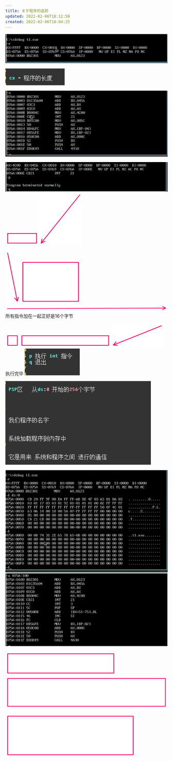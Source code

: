 ```yaml
---
title: 关于程序的追踪
updated: 2022-02-06T18:12:50
created: 2022-02-06T18:04:25
---
```


![image1](../../resources/77b21f9afcbd459fb8daeebddfe33a59.png)

![image2](../../resources/8bcd05045a5e49e7a48d89b4535618ea.png)

![image3](../../resources/c5fc9b1fa1624832a68057d4496dec0b.png)

![image4](../../resources/7aa80e4b8b4148b5b4dee463d346fcf5.png)
![image5](../../resources/e00a3add876e4a3db0bf11bbd64d7003.png)![image6](../../resources/5bb50eb368d2486ba3d0d41e99ceba00.png)

![image7](../../resources/3234189a0cfe42ebacc7e388dbb9e6ea.png)![image8](../../resources/9b43f9fc4c9e44918e4e53bdf3ae9859.png)![image9](../../resources/96b2ffdb56bc4ab3a2ba24672b21b38d.png)
所有指令加在一起正好是16个字节

![image10](../../resources/db7297c67ebb4f499c2d86a723edeb2c.png)![image11](../../resources/4c546eef17294abe8cc6ec627c710cbf.png)![image12](../../resources/ca7ad7e90e5e4ace9d16ad8ce81305a1.png)
执行完毕
![image13](../../resources/045adb39e42e4ddc873197cbf4f78842.png)

![image14](../../resources/df5a90026a9e4bc593d9c1cfcdb36fc1.png)

![image15](../../resources/c18ace3f7cd948a1863836ff6165689e.png)
![image16](../../resources/bbd5b2c87eb444eebdd15176ac9d9483.png)

![image17](../../resources/53621e15cba449d5a041bfc340b4073c.png)![image18](../../resources/655f2d37583a4020af62f32fd8bf6e64.png)

![image19](../../resources/b603cacb79aa42ef9ba51eda3704a70c.png)
